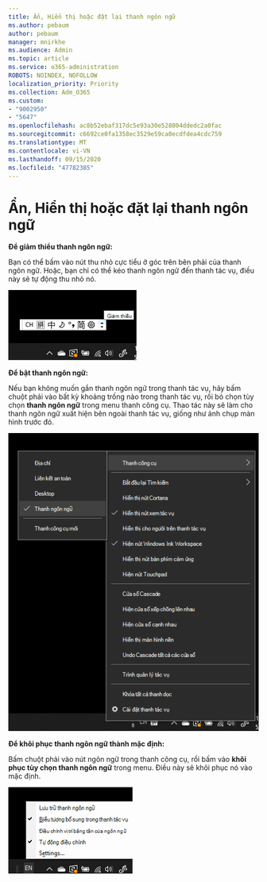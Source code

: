 ```yaml
---
title: Ẩn, Hiển thị hoặc đặt lại thanh ngôn ngữ
ms.author: pebaum
author: pebaum
manager: mnirkhe
ms.audience: Admin
ms.topic: article
ms.service: o365-administration
ROBOTS: NOINDEX, NOFOLLOW
localization_priority: Priority
ms.collection: Adm_O365
ms.custom:
- "9002950"
- "5647"
ms.openlocfilehash: ac8b52ebaf317dc5e93a30e528004ddedc2a0fac
ms.sourcegitcommit: c6692ce0fa1358ec3529e59ca0ecdfdea4cdc759
ms.translationtype: MT
ms.contentlocale: vi-VN
ms.lasthandoff: 09/15/2020
ms.locfileid: "47782385"
---
```

# <a name="hide-display-or-reset-the-language-bar"></a>Ẩn, Hiển thị hoặc đặt lại thanh ngôn ngữ

**Để giảm thiểu thanh ngôn ngữ:**

Bạn có thể bấm vào nút thu nhỏ cực tiểu ở góc trên bên phải của thanh ngôn ngữ. Hoặc, bạn chỉ có thể kéo thanh ngôn ngữ đến thanh tác vụ, điều này sẽ tự động thu nhỏ nó.

![Thu nhỏ cực tiểu thanh ngôn ngữ](media/minimize-language-bar.png)

**Để bật thanh ngôn ngữ:**

Nếu bạn không muốn gắn thanh ngôn ngữ trong thanh tác vụ, hãy bấm chuột phải vào bất kỳ khoảng trống nào trong thanh tác vụ, rồi bỏ chọn tùy chọn **thanh ngôn ngữ** trong menu thanh công cụ. Thao tác này sẽ làm cho thanh ngôn ngữ xuất hiện bên ngoài thanh tác vụ, giống như ảnh chụp màn hình trước đó.

![Thanh ngôn ngữ bật ra](media/pop-out-language-bar.png)

**Để khôi phục thanh ngôn ngữ thành mặc định:**

Bấm chuột phải vào nút ngôn ngữ trong thanh công cụ, rồi bấm vào **khôi phục tùy chọn thanh ngôn ngữ** trong menu. Điều này sẽ khôi phục nó vào mặc định.

![Thanh khôi phục ngôn ngữ](media/restore-language-bar.png)
